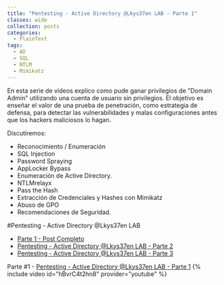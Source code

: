 ```yaml
---
title: "Pentesting - Active Directory @Lkys37en LAB - Parte 1" 
classes: wide
collection: posts
categories:
  - PlainText
tags:
  - AD
  - SQL
  - NTLM
  - Mimikatz
---
```


En esta serie de vídeos explico como pude ganar privilegios de "Domain Admin" utilizando una cuenta de usuario sin privilegios. El objetivo es enseñar el valor de una prueba de penetración, como estrategia de defensa, para detectar las vulnerabilidades y malas configuraciones antes que los hackers maliciosos lo hagan.

Discutiremos:
* Reconocimiento / Enumeración
* SQL Injection
* Password Spraying
* AppLocker Bypass
* Enumeración de Active Directory.
* NTLMrelayx
* Pass the Hash
* Extracción de Credenciales y Hashes con Mimikatz
* Abuso de GPO
* Recomendaciones de Seguridad.

#Pentesting - Active Directory @Lkys37en LAB
* [Parte 1 - Post Completo](/Pentesting-AD-Lkys37enLab-parte1/)
* [Pentesting - Active Directory @Lkys37en LAB - Parte 2](/Pentesting-AD-Lkys37enLab-parte2/)
* [Pentesting - Active Directory @Lkys37en LAB - Parte 3](/Pentesting-AD-Lkys37enLab-parte3/)

Parte #1 - [Pentesting - Active Directory @Lkys37en LAB - Parte 1](https://youtu.be/hBvrC4t2hn8)
{% include video id="hBvrC4t2hn8" provider="youtube" %}
